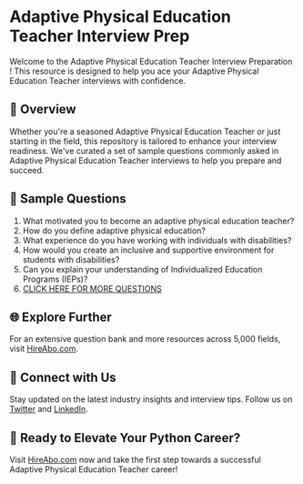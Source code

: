 # Adaptive Physical Education Teacher Interview Prep

Welcome to the Adaptive Physical Education Teacher Interview Preparation ! This resource is designed to help you ace your Adaptive Physical Education Teacher interviews with confidence.

## 🚀 Overview

Whether you're a seasoned Adaptive Physical Education Teacher or just starting in the field, this repository is tailored to enhance your interview readiness. We've curated a set of sample questions commonly asked in Adaptive Physical Education Teacher interviews to help you prepare and succeed.

## 📝 Sample Questions

1. What motivated you to become an adaptive physical education teacher?
2. How do you define adaptive physical education?
3. What experience do you have working with individuals with disabilities?
4. How would you create an inclusive and supportive environment for students with disabilities?
5. Can you explain your understanding of Individualized Education Programs (IEPs)?
6. [CLICK HERE FOR MORE QUESTIONS](https://hireabo.com/job/4_3_19/Adaptive%20Physical%20Education%20Teacher)

## 🌐 Explore Further

For an extensive question bank and more resources across 5,000 fields, visit [HireAbo.com](https://www.hireabo.com).

## 📱 Connect with Us

Stay updated on the latest industry insights and interview tips. Follow us on [Twitter](https://twitter.com/hireabo) and [LinkedIn](https://www.linkedin.com/in/hire-abo-3609972a8/).

## 🚀 Ready to Elevate Your Python Career?

Visit [HireAbo.com](https://www.hireabo.com) now and take the first step towards a successful Adaptive Physical Education Teacher career!
